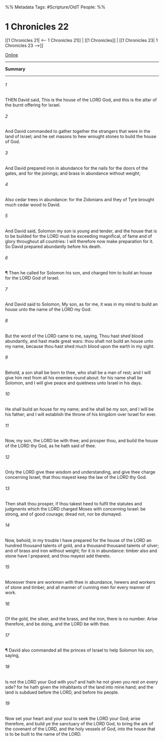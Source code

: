 

%% Metadata
Tags: #Scripture/OldT
People: 
%%
# 1 Chronicles 22
[[1 Chronicles 21| <-- 1 Chronicles 21]] | [[1 Chronicles]] | [[1 Chronicles 23| 1 Chronicles 23 -->]]

[Online](https://churchofjesuschrist.org/study/scriptures/ot/1-chr/22?lang=eng)

---
__Summary__



---

###### 1
THEN David said, This is the house of the LORD God, and this is the altar of the burnt offering for Israel.
###### 2
And David commanded to gather together the strangers that were in the land of Israel; and he set masons to hew wrought stones to build the house of God.
###### 3
And David prepared iron in abundance for the nails for the doors of the gates, and for the joinings; and brass in abundance without weight;
###### 4
Also cedar trees in abundance: for the Zidonians and they of Tyre brought much cedar wood to David.
###### 5
And David said, Solomon my son is young and tender, and the house that is to be builded for the LORD must be exceeding magnifical, of fame and of glory throughout all countries: I will therefore now make preparation for it.  So David prepared abundantly before his death.
###### 6
¶ Then he called for Solomon his son, and charged him to build an house for the LORD God of Israel.
###### 7
And David said to Solomon, My son, as for me, it was in my mind to build an house unto the name of the LORD my God:
###### 8
But the word of the LORD came to me, saying, Thou hast shed blood abundantly, and hast made great wars: thou shalt not build an house unto my name, because thou hast shed much blood upon the earth in my sight.
###### 9
Behold, a son shall be born to thee, who shall be a man of rest; and I will give him rest from all his enemies round about: for his name shall be Solomon, and I will give peace and quietness unto Israel in his days.
###### 10
He shall build an house for my name; and he shall be my son, and I will be his father; and I will establish the throne of his kingdom over Israel for ever.
###### 11
Now, my son, the LORD be with thee; and prosper thou, and build the house of the LORD thy God, as he hath said of thee.
###### 12
Only the LORD give thee wisdom and understanding, and give thee charge concerning Israel, that thou mayest keep the law of the LORD thy God.
###### 13
Then shalt thou prosper, if thou takest heed to fulfil the statutes and judgments which the LORD charged Moses with concerning Israel: be strong, and of good courage; dread not, nor be dismayed.
###### 14
Now, behold, in my trouble I have prepared for the house of the LORD an hundred thousand talents of gold, and a thousand thousand talents of silver; and of brass and iron without weight; for it is in abundance: timber also and stone have I prepared; and thou mayest add thereto.
###### 15
Moreover there are workmen with thee in abundance, hewers and workers of stone and timber, and all manner of cunning men for every manner of work.
###### 16
Of the gold, the silver, and the brass, and the iron, there is no number.  Arise therefore, and be doing, and the LORD be with thee.
###### 17
¶ David also commanded all the princes of Israel to help Solomon his son, saying,
###### 18
Is not the LORD your God with you?  and hath he not given you rest on every side?  for he hath given the inhabitants of the land into mine hand; and the land is subdued before the LORD, and before his people.
###### 19
Now set your heart and your soul to seek the LORD your God; arise therefore, and build ye the sanctuary of the LORD God, to bring the ark of the covenant of the LORD, and the holy vessels of God, into the house that is to be built to the name of the LORD.



